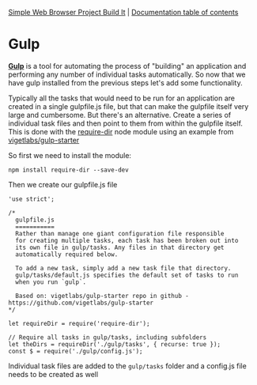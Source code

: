 [Simple Web Browser Project Build It](https://mwbarlow.com/simple/buildit) | [Documentation table of contents](TOC.md) 

# Gulp

**[Gulp](https://gulpjs.com/)** is a tool for automating the process of "building" an application and performing any number of individual tasks automatically. So now that we have gulp installed from the previous steps let's add some functionality. 

Typically all the tasks that would need to be run for an application are created in a single gulpfile.js file, but that can make the gulpfile itself very large and cumbersome. But there's an alternative. Create a series of individual task files and then point to them from within the gulpfile itself. This is done with the  [require-dir](https://www.npmjs.com/package/require-dir) node module using an example from [vigetlabs/gulp-starter](https://github.com/vigetlabs/gulp-starter)

So first we need to install the module:

```npm install require-dir --save-dev```

Then we create our gulpfile.js file

```'use strict';
'use strict';

/*
  gulpfile.js
  ===========
  Rather than manage one giant configuration file responsible
  for creating multiple tasks, each task has been broken out into
  its own file in gulp/tasks. Any files in that directory get
  automatically required below.

  To add a new task, simply add a new task file that directory.
  gulp/tasks/default.js specifies the default set of tasks to run
  when you run `gulp`.

  Based on: vigetlabs/gulp-starter repo in github - https://github.com/vigetlabs/gulp-starter
*/

let requireDir = require('require-dir');

// Require all tasks in gulp/tasks, including subfolders
let theDirs = requireDir('./gulp/tasks', { recurse: true });
const $ = require('./gulp/config.js');
```

Individual task files are added to the `gulp/tasks` folder and a config.js file needs to be created as well

